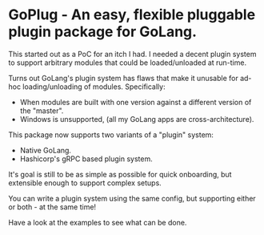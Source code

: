 # GoPlug - An easy, flexible pluggable plugin package for GoLang.

This started out as a PoC for an itch I had.
I needed a decent plugin system to support arbitrary modules that could be loaded/unloaded at run-time.

Turns out GoLang's plugin system has flaws that make it unusable for ad-hoc loading/unloading of modules.
Specifically:
- When modules are built with one version against a different version of the "master".
- Windows is unsupported, (all my GoLang apps are cross-architecture).

This package now supports two variants of a "plugin" system:
- Native GoLang.
- Hashicorp's gRPC based plugin system.

It's goal is still to be as simple as possible for quick onboarding, but extensible enough to support complex setups.

You can write a plugin system using the same config, but supporting either or both - at the same time!

Have a look at the examples to see what can be done.
